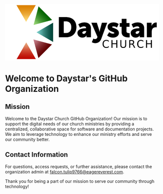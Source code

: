 ![Daystar Logo](assets/DaystarLogo-small.png)
# Welcome to Daystar's GitHub Organization

## Mission

Welcome to the Daystar Church GitHub Organization! Our mission is to support the digital needs of our church ministries by providing a centralized, collaborative space for software and documentation projects. We aim to leverage technology to enhance our ministry efforts and serve our community better.

## Contact Information

For questions, access requests, or further assistance, please contact the organization admin at <falcon.tulip9766@eagereverest.com>.

Thank you for being a part of our mission to serve our community through technology!
